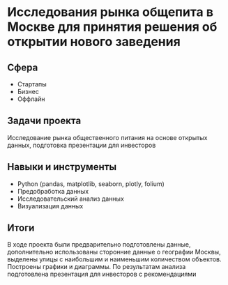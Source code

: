 # Исследования рынка общепита в Москве для принятия решения об открытии нового заведения

## Сфера

- Стартапы
- Бизнес
- Оффлайн

## Задачи проекта

Исследование рынка общественного питания на основе открытых данных, подготовка презентации для инвесторов

## Навыки и инструменты

- Python (pandas, matplotlib, seaborn, plotly, folium)
- Предобработка данных
- Исследовательский анализ данных
- Визуализация данных

## Итоги

В ходе проекта были предварительно подготовлены данные, дополнительно использованы сторонние данные о географии Москвы, выделены улицы с наибольшим и наименьшим количеством объектов. Построены графики и диаграммы.
По результатам анализа подготовлена презентация для инвесторов с рекомендациями
